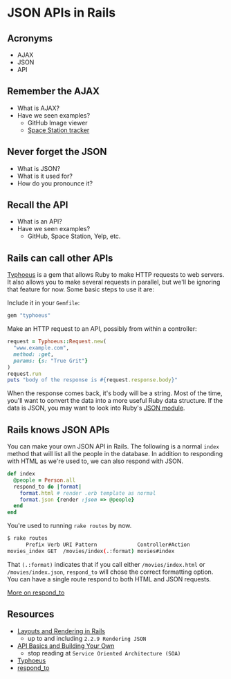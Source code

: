 JSON APIs in Rails
==================

Acronyms
--------

- AJAX
- JSON
- API

Remember the AJAX
-----------------

- What is AJAX?
- Have we seen examples?
    - GitHub Image viewer
    - [Space Station tracker](http://iss.astroviewer.net/)

Never forget the JSON
---------------------

- What is JSON?
- What is it used for?
- How do you pronounce it?

Recall the API
--------------

- What is an API?
- Have we seen examples?
    - GitHub, Space Station, Yelp, etc.

Rails can call other APIs
-------------------------

[Typhoeus](https://github.com/typhoeus/typhoeus) is a gem that allows
Ruby to make HTTP requests to web servers. It also allows you to make
several requests in parallel, but we'll be ignoring that feature for
now. Some basic steps to use it are:

Include it in your `Gemfile`:

```ruby
gem "typhoeus"
```

Make an HTTP request to an API, possibly from within a controller:

```ruby
request = Typhoeus::Request.new(
  "www.example.com",
  method: :get,
  params: {s: "True Grit"}
)
request.run
puts "body of the response is #{request.response.body}"
```

When the response comes back, it's body will be a string. Most of the
time, you'll want to convert the data into a more useful Ruby data
structure. If the data is JSON, you may want to look into Ruby's
[JSON module](http://ruby-doc.org//stdlib-2.0/libdoc/json/rdoc/JSON.html).

Rails knows JSON APIs
---------------------

You can make your own JSON API in Rails. The following is a normal
`index` method that will list all the people in the database. In
addition to responding with HTML as we're used to, we can also respond
with JSON.

```ruby
def index
  @people = Person.all
  respond_to do |format|
    format.html # render .erb template as normal
    format.json {render :json => @people}
  end
end
```

You're used to running `rake routes` by now.

```sh
$ rake routes
      Prefix Verb URI Pattern             Controller#Action
movies_index GET  /movies/index(.:format) movies#index
```

That `(.:format)` indicates that if you call either
`/movies/index.html` or `/movies/index.json`, `respond_to` will
chose the correct formatting option. You can have a single route
respond to both HTML and JSON requests.

[More on respond_to](http://apidock.com/rails/ActionController/MimeResponds/respond_to)

Resources
---------

- [Layouts and Rendering in Rails](http://guides.rubyonrails.org/layouts_and_rendering.html)
    - up to and including `2.2.9 Rendering JSON`
- [API Basics and Building Your Own](http://www.theodinproject.com/ruby-on-rails/apis-and-building-your-own)
    - stop reading at `Service Oriented Architecture (SOA)`
- [Typhoeus](https://github.com/typhoeus/typhoeus)
- [respond_to](http://apidock.com/rails/ActionController/MimeResponds/respond_to)
